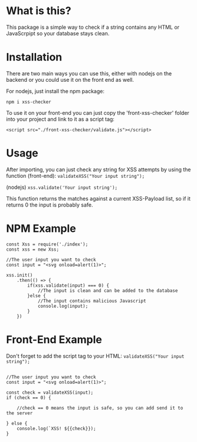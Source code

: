 # What is this?

This package is a simple way to check if a string contains any HTML or JavaScrpipt so your database stays clean.

# Installation

There are two main ways you can use this, either with nodejs on the backend or you could use it on the front end as well.

For nodejs, just install the npm package:

`npm i xss-checker`


To use it on your front-end you can just copy the 'front-xss-checker' folder into your project and link to it as a script tag:

`<script src="./front-xss-checker/validate.js"></script>`


# Usage

After importing, you can just check any string for XSS attempts by using the function (front-end):
`validateXSS("Your input string");`

(nodejs) 
`xss.validate('Your input string');`


This function returns the matches against a current XSS-Payload list, so if it returns 0 the input is probably safe.


# NPM Example

```
const Xss = require('./index');
const xss = new Xss;

//The user input you want to check
const input = "<svg onload=alert(1)>";

xss.init()
    .then(() => {
        if(xss.validate(input) === 0) {
            //The input is clean and can be added to the database
        }else {
            //The input contains malicious Javascript
            console.log(input);
        }
    })

```



# Front-End Example

Don't forget to add the script tag to your HTML:
`validateXSS("Your input string");`


```

//The user input you want to check
const input = "<svg onload=alert(1)>";

const check = validateXSS(input);
if (check == 0) {

    //check == 0 means the input is safe, so you can add send it to the server

} else {
    console.log(`XSS! ${{check}});
}

```